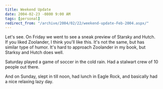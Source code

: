 ```yaml
---
title: Weekend Update
date: 2004-02-23 -0800 9:00 AM
tags: [personal]
redirect_from: "/archive/2004/02/22/weekend-update-Feb-2004.aspx/"
---
```


Let's see. On Friday we went to see a sneak preview of Starsky and
Hutch. If you liked Zoolander, I think you'll like this. It's not the
same, but has similar type of humor. It's hard to approach Zoolander in
my book, but Starksy and Hutch does well.

Saturday played a game of soccer in the cold rain. Had a stalwart crew
of 10 people out there.

And on Sunday, slept in till noon, had lunch in Eagle Rock, and
basically had a nice relaxing lazy day.

